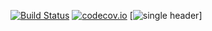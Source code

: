 [![Build Status](https://travis-ci.org/afterwise/aw-fiber.svg?branch=master)](https://travis-ci.org/afterwise/aw-fiber) [![codecov.io](https://codecov.io/github/afterwise/aw-fiber/coverage.svg?branch=master)](https://codecov.io/github/afterwise/aw-fiber?branch=master) [![single header](https://img.shields.io/badge/single%20header%3F-yes-green.svg)]
